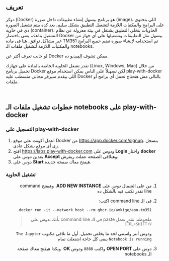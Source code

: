 <h2 id="تعريف">تعريف</h2>
<p>دوكر (Docker) هو برنامج بيسهل إنشاء تطبيقات داخل صورة (image)، اللي بتحتوى على البرامج والمكتبات اللازمة لتشغيل التطبيق بشكل سليم، بعد كده بيتم تشغيل الصورة دي في حاوية (container)، الحاويات بتخلى التطبيق يشتغل في بيئة معزولة عن نظام التشغيل بتاعك، يعنى باختصار Docker بيسهل نقل التطبيقات وتشغيلها على أي جهاز من غير مشاكل توافق. هنا فى مادة TM351 تم استخدامه لإنشاء صورة تضم جميع البرامج والمكتبات اللازمة لتشغيل ملفات الـ notebooks.</p>
<p>لو حابب تعرف أكتر عن Docker ممكن تشوف <a href="https://www.youtube.com/watch?v=8Zi_8-9f7xk">الفيديو</a> ده. </p>
<p>تقدر تشغل الحاوية الخاصة بالمادة على جهازك (Linux, Windows, Mac) من خلال تحميل برنامح Docker لكن تسهيلاً على الناس يمكن استخدام موقع play-with-docker اللى بيقدم سيرفر مجانى متسطب عليه Docker بالتالى مش هتحتاج تحمل أى برامج أو ملفات.</p>

<br>

<h2 id="خطوات-تشغيل-ملفات-الـ-notebooks-على-play-with-docker">خطوات تشغيل ملفات الـ notebooks على play-with-docker</h2>
<h3 id="التسجيل-على-play-with-docker">
  <strong>التسجيل على play-with-docker</strong>
</h3>
<ol>
  <li>اعمل أكونت على موقع Docker من <a href="https://app.docker.com/signup">https://app.docker.com/signup</a>. بتسجل زى أى موقع بشكل عادى. </li>
  <li>افتح <a href="https://labs.play-with-docker.com">https://labs.play-with-docker.com</a> ودوس على <strong>Login</strong> واختار <strong>docker</strong> بعدين دوس على <strong>Accept</strong> وهتلاقى الصفحة عملت ريفرش. </li>
  <li>دوس على <strong>Start</strong> هيفتح معاك صفحة جديدة. </li>
</ol>
<h3 id="تشغيل-الحاوية">
  <strong>تشغيل الحاوية</strong>
</h3>
<ol dir="rtl">
  <li>
    <p>من على الشمال دوس على <strong>ADD NEW INSTANCE</strong>
      <img src="https://github.com/user-attachments/assets/c90ff256-ef73-4021-b586-2bb11eb05540" alt=""> وهيفتح command line تقدر تكتب فيه بالشكل ده <img src="https://github.com/user-attachments/assets/157b5f04-f6db-4314-8cf0-77c20746ef0b" alt="">
    </p>
  </li>
  <li>
    <p>فى الـ command line اكتب:</p>
    <pre><code>docker run -it --network host --rm ghcr.io/amkige/aou-tm351</code></pre>
    <blockquote>
      <p>ملحوظة: تقدر تعمل paste فى الـ command line بأنك تدوس على <code>CTRL+SHIFT+V</code>
      </p>
    </blockquote>
    <p>ودوس أنتر واستنى لحد ما يخلص تحميل. أول ما تلاقى مكتوب <code>The Jupyter Notebook is running</code> يبقى كل حاجة اشتغلت تمام <img src="https://github.com/user-attachments/assets/0d051e23-e84f-44fc-b218-f82cddb323ce" alt="">
    </p>
  </li>
  <li>
    <p>دوس على <strong>OPEN PORT</strong> واكتب <code>8888</code> ودوس <strong>OK</strong>
      <img src="https://github.com/user-attachments/assets/c57ff57f-c29e-4116-9f62-203a31b3b495" alt=""> وبكدا هيفتح معاك صفحة الـ notebooks <img src="https://github.com/user-attachments/assets/248e5feb-2fd0-4b87-a023-fc4fdf095986" alt="">
    </p>
  </li>
</ol>
